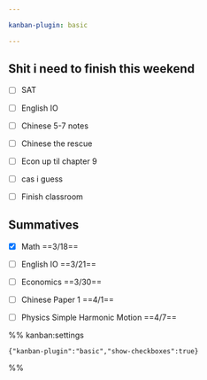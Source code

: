 ```yaml
---

kanban-plugin: basic

---
```


## Shit i need to finish this weekend

- [ ] SAT
- [ ] English IO
- [ ] Chinese 5-7 notes
- [ ] Chinese the rescue
- [ ] Econ up til chapter 9
- [ ] cas i guess
- [ ] Finish classroom


## Summatives

- [x] Math ==3/18==
- [ ] English IO ==3/21==
- [ ] Economics ==3/30==
- [ ] Chinese Paper 1 ==4/1==
- [ ] Physics Simple Harmonic Motion ==4/7==




%% kanban:settings
```
{"kanban-plugin":"basic","show-checkboxes":true}
```
%%